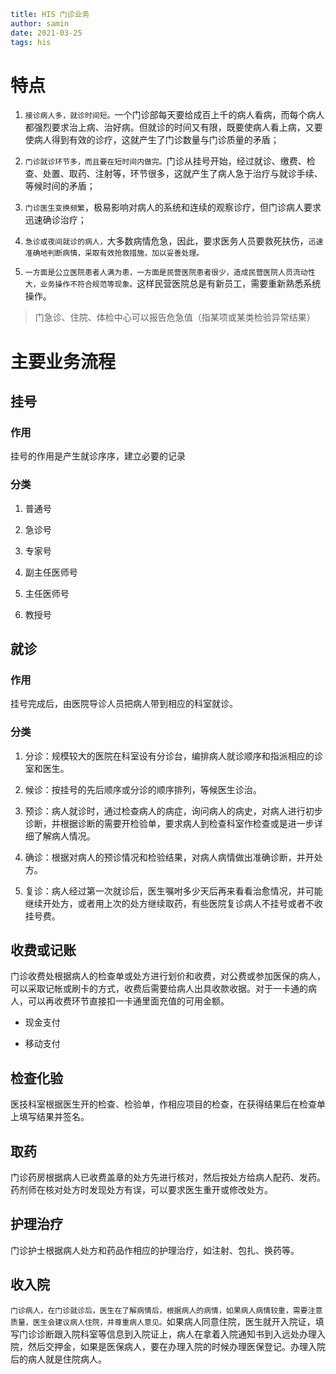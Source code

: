 ```yaml
title: HIS 门诊业务
author: samin
date: 2021-03-25
tags: his
```

# 特点

1. `接诊病人多，就诊时间短。`一个门诊部每天要给成百上千的病人看病，而每个病人都强烈要求治上病、治好病。但就诊的时间又有限，既要使病人看上病，又要使病人得到有效的诊疗，这就产生了门诊数量与门诊质量的矛盾；
   
2. `门诊就诊环节多，而且要在短时间内做完。`门诊从挂号开始，经过就诊、缴费、检查、处置、取药、注射等，环节很多，这就产生了病人急于治疗与就诊手续、等候时间的矛盾；
   
3. `门诊医生变换频繁`，极易影响对病人的系统和连续的观察诊疗，但门诊病人要求迅速确诊治疗；
   
4. `急诊或夜间就诊的病人，`大多数病情危急，因此，要求医务人员要救死扶伤，`迅速准确地判断病情，采取有效抢救措施，加以妥善处理。`
   
5. `一方面是公立医院患者人满为患，一方面是民营医院患者很少，造成民营医院人员流动性大，业务操作不符合规范等现象。`这样民营医院总是有新员工，需要重新熟悉系统操作。

> 门急诊、住院、体检中心可以报告危急值（指某项或某类检验异常结果） 

# 主要业务流程

## 挂号

### 作用

挂号的作用是产生就诊序序，建立必要的记录

### 分类

1. 普通号
   
2. 急诊号
   
3. 专家号
   
4. 副主任医师号
   
5. 主任医师号
   
6. 教授号

## 就诊

### 作用

挂号完成后，由医院导诊人员把病人带到相应的科室就诊。

### 分类

1. 分诊：规模较大的医院在科室设有分诊台，编排病人就诊顺序和指派相应的诊室和医生。
   
2. 候诊：按挂号的先后顺序或分诊的顺序排列，等候医生诊治。
   
3. 预诊：病人就诊时，通过检查病人的病症，询问病人的病史，对病人进行初步诊断，并根据诊断的需要开检验单，要求病人到检查科室作检查或是进一步详细了解病人情况。
   
4. 确诊：根据对病人的预诊情况和检验结果，对病人病情做出准确诊断，并开处方。
   
5. 复诊：病人经过第一次就诊后，医生嘱咐多少天后再来看看治愈情况，并可能继续开处方，或者用上次的处方继续取药，有些医院复诊病人不挂号或者不收挂号费。

## 收费或记账

门诊收费处根据病人的检查单或处方进行划价和收费，对公费或参加医保的病人，可以采取记帐或刷卡的方式，收费后需要给病人出具收款收据。对于一卡通的病人，可以再收费环节直接扣一卡通里面充值的可用金额。

- 现金支付

- 移动支付

## 检查化验

医技科室根据医生开的检查、检验单，作相应项目的检查，在获得结果后在检查单上填写结果并签名。

## 取药

门诊药房根据病人已收费盖章的处方先进行核对，然后按处方给病人配药、发药。药剂师在核对处方时发现处方有误，可以要求医生重开或修改处方。

## 护理治疗

门诊护士根据病人处方和药品作相应的护理治疗，如注射、包扎、换药等。

## 收入院

`门诊病人，在门诊就诊后，医生在了解病情后，根据病人的病情，如果病人病情较重，需要注意质量，医生会建议病人住院，并尊重病人意见。`如果病人同意住院，医生就开入院证，填写门诊诊断跟入院科室等信息到入院证上，病人在拿着入院通知书到入远处办理入院，然后交押金，如果是医保病人，要在办理入院的时候办理医保登记。办理入院后的病人就是住院病人。